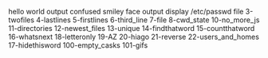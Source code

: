 hello world output
confused smiley face output
display /etc/passwd file
3-twofiles
4-lastlines
5-firstlines
6-third_line
7-file
8-cwd_state 
10-no_more_js
11-directories
12-newest_files 
13-unique
14-findthatword 
15-countthatword 
16-whatsnext 
18-letteronly 
 19-AZ
20-hiago
21-reverse
22-users_and_homes 
17-hidethisword
100-empty_casks
101-gifs

